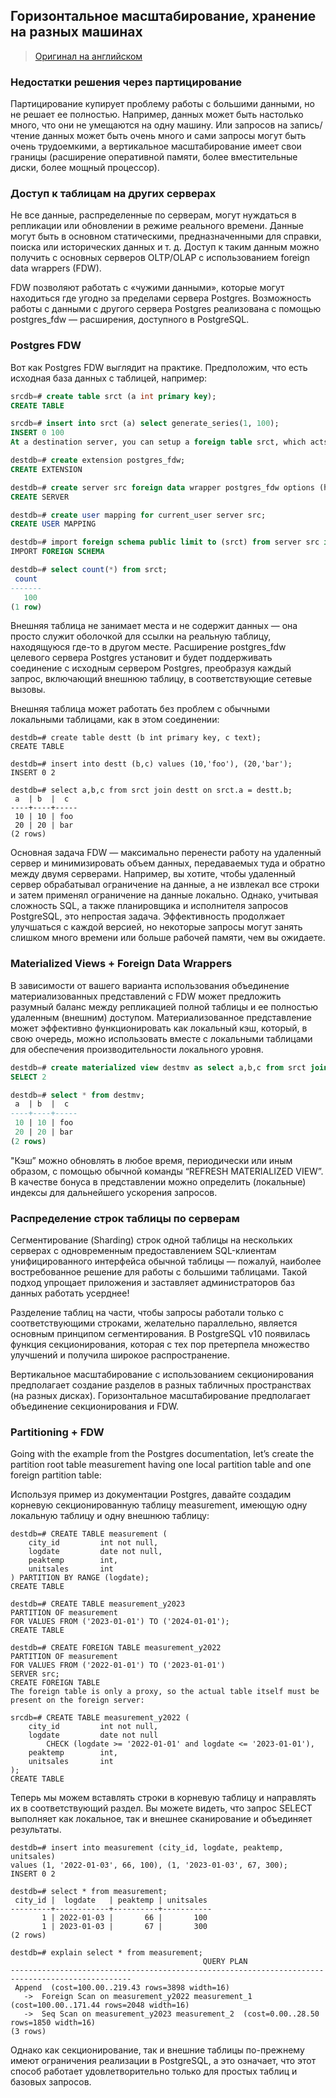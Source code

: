 ## Горизонтальное масштабирование, хранение на разных машинах

> [Оригинал на английском](https://pgdash.io/blog/horizontally-scaling-postgresql.html)

### Недостатки решения через партицирование

Партицирование купирует проблему работы с большими данными, но не решает ее полностью. Например, данных может быть настолько много, что
они не умещаются на одну машину. Или запросов на запись/чтение данных может быть очень много и сами запросы могут быть очень трудоемкими,
а вертикальное масштабирование имеет свои границы (расширение оперативной памяти, более вместительные диски, более мощный процессор).


### Доступ к таблицам на других серверах

Не все данные, распределенные по серверам, могут нуждаться в репликации или обновлении в режиме реального времени. Данные могут быть в основном статическими, предназначенными для справки, поиска или исторических данных и т. д. Доступ к таким данным можно получить с основных серверов OLTP/OLAP с использованием foreign data wrappers (FDW).

FDW позволяют работать с «чужими данными», которые могут находиться где угодно за пределами сервера Postgres. Возможность работы с данными с другого сервера Postgres реализована с помощью postgres_fdw — расширения, доступного в PostgreSQL.

### Postgres FDW
Вот как Postgres FDW выглядит на практике. Предположим, что есть исходная база данных с таблицей, например:

```sql
srcdb=# create table srct (a int primary key);
CREATE TABLE

srcdb=# insert into srct (a) select generate_series(1, 100);
INSERT 0 100
At a destination server, you can setup a foreign table srct, which acts a proxy table for the actual srct table that lives in our source database:

destdb=# create extension postgres_fdw;
CREATE EXTENSION

destdb=# create server src foreign data wrapper postgres_fdw options (host '/tmp', port '6000', dbname 'srcdb');
CREATE SERVER

destdb=# create user mapping for current_user server src;
CREATE USER MAPPING

destdb=# import foreign schema public limit to (srct) from server src into public;
IMPORT FOREIGN SCHEMA

destdb=# select count(*) from srct;
 count
-------
   100
(1 row)
```

Внешняя таблица не занимает места и не содержит данных — она просто служит оболочкой для ссылки на реальную таблицу, находящуюся где-то в другом месте. Расширение postgres_fdw целевого сервера Postgres установит и будет поддерживать соединение с исходным сервером Postgres, преобразуя каждый запрос, включающий внешнюю таблицу, в соответствующие сетевые вызовы.

Внешняя таблица может работать без проблем с обычными локальными таблицами, как в этом соединении:

```postgresql
destdb=# create table destt (b int primary key, c text);
CREATE TABLE

destdb=# insert into destt (b,c) values (10,'foo'), (20,'bar');
INSERT 0 2

destdb=# select a,b,c from srct join destt on srct.a = destt.b;
 a  | b  |  c
----+----+-----
 10 | 10 | foo
 20 | 20 | bar
(2 rows)
```

Основная задача FDW — максимально перенести работу на удаленный сервер и минимизировать объем данных, передаваемых туда и обратно между двумя серверами. Например, вы хотите, чтобы удаленный сервер обрабатывал ограничение на данные, а не извлекал все строки и затем применял ограничение на данные локально. Однако, учитывая сложность SQL, а также планировщика и исполнителя запросов PostgreSQL, это непростая задача. Эффективность продолжает улучшаться с каждой версией, но некоторые запросы могут занять слишком много времени или больше рабочей памяти, чем вы ожидаете.

### Materialized Views + Foreign Data Wrappers

В зависимости от вашего варианта использования объединение материализованных представлений с FDW может предложить разумный баланс между репликацией полной таблицы и ее полностью удаленным (внешним) доступом. Материализованное представление может эффективно функционировать как локальный кэш, который, в свою очередь, можно использовать вместе с локальными таблицами для обеспечения производительности локального уровня.

```sql
destdb=# create materialized view destmv as select a,b,c from srct join destt on srct.a = destt.b;
SELECT 2

destdb=# select * from destmv;
 a  | b  |  c
----+----+-----
 10 | 10 | foo
 20 | 20 | bar
(2 rows)
```

"Кэш” можно обновлять в любое время, периодически или иным образом, с помощью обычной команды “REFRESH MATERIALIZED VIEW”. В качестве бонуса в представлении можно определить (локальные) индексы для дальнейшего ускорения запросов.

### Распределение строк таблицы по серверам

Сегментирование (Sharding) строк одной таблицы на нескольких серверах с одновременным предоставлением SQL-клиентам унифицированного интерфейса обычной таблицы — пожалуй, наиболее востребованное решение для работы с большими таблицами. Такой подход упрощает приложения и заставляет администраторов баз данных работать усерднее!

Разделение таблиц на части, чтобы запросы работали только с соответствующими строками, желательно параллельно, является основным принципом сегментирования. В PostgreSQL v10 появилась функция секционирования, которая с тех пор претерпела множество улучшений и получила широкое распространение.

Вертикальное масштабирование с использованием секционирования предполагает создание разделов в разных табличных пространствах (на разных дисках). Горизонтальное масштабирование предполагает объединение секционирования и FDW.

### Partitioning + FDW
Going with the example from the Postgres documentation, let’s create the partition root table measurement having one local partition table and one foreign partition table:

Используя пример из документации Postgres, давайте создадим корневую секционированную таблицу measurement, имеющую одну локальную таблицу и одну внешнюю таблицу:

```postgresql
destdb=# CREATE TABLE measurement (
    city_id         int not null,
    logdate         date not null,
    peaktemp        int,
    unitsales       int
) PARTITION BY RANGE (logdate);
CREATE TABLE

destdb=# CREATE TABLE measurement_y2023
PARTITION OF measurement
FOR VALUES FROM ('2023-01-01') TO ('2024-01-01');
CREATE TABLE

destdb=# CREATE FOREIGN TABLE measurement_y2022
PARTITION OF measurement
FOR VALUES FROM ('2022-01-01') TO ('2023-01-01')
SERVER src;
CREATE FOREIGN TABLE
The foreign table is only a proxy, so the actual table itself must be present on the foreign server:

srcdb=# CREATE TABLE measurement_y2022 (
    city_id         int not null,
    logdate         date not null
        CHECK (logdate >= '2022-01-01' and logdate <= '2023-01-01'),
    peaktemp        int,
    unitsales       int
);
CREATE TABLE
```

Теперь мы можем вставлять строки в корневую таблицу и направлять их в соответствующий раздел. Вы можете видеть, что запрос SELECT выполняет как локальное, так и внешнее сканирование и объединяет результаты.

```postgresql
destdb=# insert into measurement (city_id, logdate, peaktemp, unitsales)
values (1, '2022-01-03', 66, 100), (1, '2023-01-03', 67, 300);
INSERT 0 2

destdb=# select * from measurement;
 city_id |  logdate   | peaktemp | unitsales
---------+------------+----------+-----------
       1 | 2022-01-03 |       66 |       100
       1 | 2023-01-03 |       67 |       300
(2 rows)

destdb=# explain select * from measurement;
                                           QUERY PLAN
-------------------------------------------------------------------------------------------------
 Append  (cost=100.00..219.43 rows=3898 width=16)
   ->  Foreign Scan on measurement_y2022 measurement_1  (cost=100.00..171.44 rows=2048 width=16)
   ->  Seq Scan on measurement_y2023 measurement_2  (cost=0.00..28.50 rows=1850 width=16)
(3 rows)
```
Однако как секционирование, так и внешние таблицы по-прежнему имеют ограничения реализации в PostgreSQL, а это означает, что этот способ работает удовлетворительно только для простых таблиц и базовых запросов.
